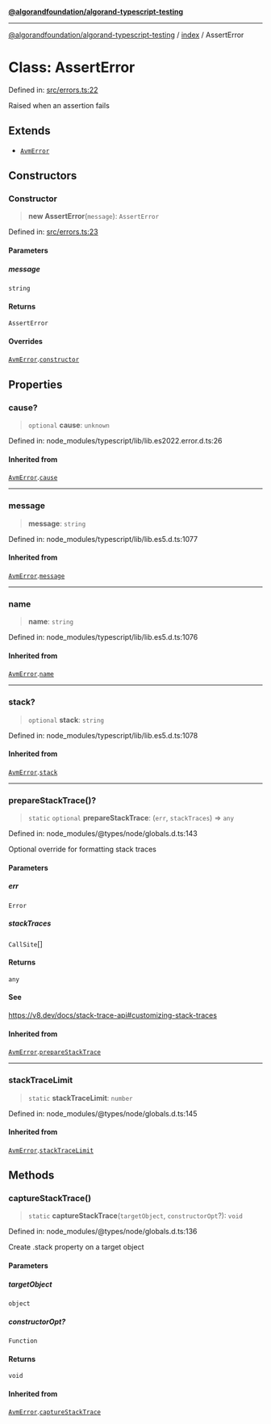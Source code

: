 [**@algorandfoundation/algorand-typescript-testing**](../../README.md)

***

[@algorandfoundation/algorand-typescript-testing](../../README.md) / [index](../README.md) / AssertError

# Class: AssertError

Defined in: [src/errors.ts:22](https://github.com/algorandfoundation/algorand-typescript-testing/blob/main/src/errors.ts#L22)

Raised when an assertion fails

## Extends

- [`AvmError`](AvmError.md)

## Constructors

### Constructor

> **new AssertError**(`message`): `AssertError`

Defined in: [src/errors.ts:23](https://github.com/algorandfoundation/algorand-typescript-testing/blob/main/src/errors.ts#L23)

#### Parameters

##### message

`string`

#### Returns

`AssertError`

#### Overrides

[`AvmError`](AvmError.md).[`constructor`](AvmError.md#constructor)

## Properties

### cause?

> `optional` **cause**: `unknown`

Defined in: node\_modules/typescript/lib/lib.es2022.error.d.ts:26

#### Inherited from

[`AvmError`](AvmError.md).[`cause`](AvmError.md#cause)

***

### message

> **message**: `string`

Defined in: node\_modules/typescript/lib/lib.es5.d.ts:1077

#### Inherited from

[`AvmError`](AvmError.md).[`message`](AvmError.md#message)

***

### name

> **name**: `string`

Defined in: node\_modules/typescript/lib/lib.es5.d.ts:1076

#### Inherited from

[`AvmError`](AvmError.md).[`name`](AvmError.md#name)

***

### stack?

> `optional` **stack**: `string`

Defined in: node\_modules/typescript/lib/lib.es5.d.ts:1078

#### Inherited from

[`AvmError`](AvmError.md).[`stack`](AvmError.md#stack)

***

### prepareStackTrace()?

> `static` `optional` **prepareStackTrace**: (`err`, `stackTraces`) => `any`

Defined in: node\_modules/@types/node/globals.d.ts:143

Optional override for formatting stack traces

#### Parameters

##### err

`Error`

##### stackTraces

`CallSite`[]

#### Returns

`any`

#### See

https://v8.dev/docs/stack-trace-api#customizing-stack-traces

#### Inherited from

[`AvmError`](AvmError.md).[`prepareStackTrace`](AvmError.md#preparestacktrace)

***

### stackTraceLimit

> `static` **stackTraceLimit**: `number`

Defined in: node\_modules/@types/node/globals.d.ts:145

#### Inherited from

[`AvmError`](AvmError.md).[`stackTraceLimit`](AvmError.md#stacktracelimit)

## Methods

### captureStackTrace()

> `static` **captureStackTrace**(`targetObject`, `constructorOpt`?): `void`

Defined in: node\_modules/@types/node/globals.d.ts:136

Create .stack property on a target object

#### Parameters

##### targetObject

`object`

##### constructorOpt?

`Function`

#### Returns

`void`

#### Inherited from

[`AvmError`](AvmError.md).[`captureStackTrace`](AvmError.md#capturestacktrace)
